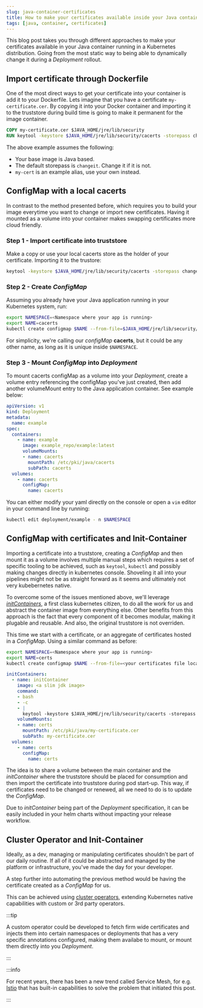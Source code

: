 ```yaml
---
slug: java-container-certificates
title: How to make your certificates available inside your Java container
tags: [java, container, certificates]
---
```


This blog post takes you through different approaches to make your certificates available in your Java container running in a Kubernetes distribution. Going from the most static way to being able to dynamically change it during a _Deployment_ rollout.

## Import certificate through Dockerfile

One of the most direct ways to get your certificate into your container is add it to your Dockerfile. Lets imagine that you have a certificate `my-certificate.cer`. By copying it into your Docker container and importing it to the truststore during build time is going to make it permanent for the image container.

```Dockerfile
COPY my-certificate.cer $JAVA_HOME/jre/lib/security
RUN keytool -keystore $JAVA_HOME/jre/lib/security/cacerts -storepass changeit -noprompt -trustcacerts -importcert -alias my-cert -file $JAVA_HOME/jre/lib/security/my-certificate.cer
```

The above example assumes the following:

 - Your base image is Java based.
 - The default storepass is `changeit`. Change it if it is not.
 - `my-cert` is an example alias, use your own instead.

## ConfigMap with a local cacerts

In contrast to the method presented before, which requires you to build your image everytime you want to change or import new certificates. Having it mounted as a volume into your container makes swapping certificates more cloud friendly.

### Step 1 - Import certificate into truststore

Make a copy or use your local cacerts store as the holder of your certificate. Importing it to the trustore:

```bash
keytool -keystore $JAVA_HOME/jre/lib/security/cacerts -storepass changeit -noprompt -trustcacerts -importcert -alias my-cert -file $JAVA_HOME/jre/lib/security/my-certificate.cer
```

### Step 2 - Create _ConfigMap_

Assuming you already have your Java application running in your Kubernetes system, run:

```bash
export NAMESPACE=<Namespace where your app is running>
export NAME=cacerts
kubectl create configmap $NAME --from-file=$JAVA_HOME/jre/lib/security/cacerts -n $NAMESPACE
```

For simplicity, we're calling our _configMap_ __cacerts__, but it could be any other name, as long as it is unique inside `$NAMESPACE`.

### Step 3 - Mount _ConfigMap_ into _Deployment_

To mount cacerts configMap as a volume into your _Deployment_, create a volume entry referencing the configMap you've just created, then add another volumeMount entry to the Java application container. See example below:

```yaml
apiVersion: v1
kind: Deployment
metadata:
  name: example
spec:
  containers:
    - name: example
      image: example_repo/example:latest
      volumeMounts:
      - name: cacerts
        mountPath: /etc/pki/java/cacerts
        subPath: cacerts
  volumes:
    - name: cacerts
      configMap:
        name: cacerts
```

You can either modify your yaml directly on the console or open a `vim` editor in your command line by running:

```bash
kubectl edit deployment/example - n $NAMESPACE
```
## ConfigMap with certificates and Init-Container

Importing a certificate into a truststore, creating a _ConfigMap_ and then mount it as a volume involves multiple manual steps which requires a set of specific tooling to be achieved, such as `keytool`, `kubectl` and possibly making changes directly in kubernetes console. Shoveling it all into your pipelines might not be as straight forward as it seems and ultimately not very kubebernetes native.

To overcome some of the issues mentioned above, we'll leverage [_initContainers_](TBD), a first class kubernetes citizen, to do all the work for us and abstract the container image from everything else. Other benefits from this approach is the fact that every component of it becomes modular, making it plugable and reusable. And also, the original truststore is not overriden.

This time we start with a certificate, or an aggregate of certificates hosted in a _ConfigMap_. Using a similar command as before:

```bash
export NAMESPACE=<Namespace where your app is running>
export NAME=certs
kubectl create configmap $NAME --from-file=<your certificates file location> -n $NAMESPACE
```

```yaml
initContainers:
  - name: initContainer
    image: <a slim jdk image>
    command:
    - bash
    - -c
    - |
      keytool -keystore $JAVA_HOME/jre/lib/security/cacerts -storepass changeit -noprompt -trustcacerts -importcert -alias my-cert -file $JAVA_HOME/jre/lib/security/my-certificate.cer
    volumeMounts:
    - name: certs
      mountPath: /etc/pki/java/my-certificate.cer
      subPath: my-certificate.cer
  volumes:
    - name: certs
      configMap:
        name: certs
```

The idea is to share a volume between the main container and the _initContainer_ where the truststore should be placed for consumption and then import the certificate into truststore during pod start-up. This way, if certificates need to be changed or renewed, all we need to do is to update the _ConfigMap_.

Due to _initContainer_ being part of the _Deployment_ specification, it can be easily included in your helm charts without impacting your release workflow.

## Cluster Operator and Init-Container

Ideally, as a dev, managing or manipulating certificates shouldn't be part of our daily routine. If all of it could be abstracted and managed by the platform or infrastructure, you've made the day for your developer.

A step further into automating the previous method would be having the certificate created as a _ConfigMap_ for us.

This can be achieved using [cluster operators](https://kubernetes.io/docs/concepts/extend-kubernetes/operator/), extending Kubernetes native capabilities with custom or 3rd party operators.

:::tip

A custom operator could be developed to fetch firm wide certificates and injects them into certain namespaces or deployments that has a very specific annotations configured, making them availabe to mount, or mount them directly into you _Deployment_.

:::

:::info


For recent years, there has been a new trend called Service Mesh, for e.g. [Istio](https://istio.io/latest/about/service-mesh/) that has built-in capabilities to solve the problem that initiated this post.

:::